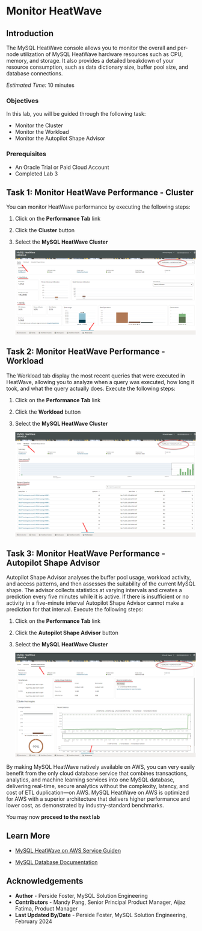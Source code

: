 # Monitor HeatWave

## Introduction

The MySQL HeatWave console allows you to monitor the overall and per-node utilization of MySQL HeatWave hardware resources such as CPU, memory, and storage. It also provides a detailed breakdown of your resource consumption, such as data dictionary size, buffer pool size, and database connections.

_Estimated Time:_ 10 minutes

### Objectives

In this lab, you will be guided through the following task:

- Monitor the Cluster
- Monitor the Workload
- Monitor the Autopilot Shape Advisor

### Prerequisites

- An Oracle Trial or Paid Cloud Account
- Completed Lab 3

## Task 1: Monitor HeatWave Performance - Cluster

You can monitor HeatWave performance  by executing the following steps:

1. Click on the **Performance Tab** link
2. Click the **Cluster** button
3. Select the **MySQL HeatWave Cluster**

    ![performance  monitor cluster](./images/performace-monitor-cluster.png "performance  monitor -cluster")

## Task 2: Monitor HeatWave Performance - Workload

The Workload tab display the most recent queries that were executed in HeatWave, allowing you to analyze when a query was executed, how long it took, and what the query actually does. Execute the following steps:

1. Click on the **Performance Tab** link
2. Click the **Workload** button
3. Select the **MySQL HeatWave Cluster**

    ![performance  monitor workload](./images/performace-monitor-workload.png "performance  monitor -workload")

## Task 3: Monitor HeatWave Performance - Autopilot Shape Advisor

Autopilot Shape Advisor analyses the buffer pool usage, workload activity, and access patterns, and then assesses the suitability of the current MySQL shape. The advisor collects statistics at varying intervals and creates a prediction every five minutes while it is active. If there is insufficient or no activity in a five-minute interval Autopilot Shape Advisor cannot make a prediction for that interval. Execute the following steps:

1. Click on the **Performance Tab** link
2. Click the **Autopilot Shape Advisor** button
3. Select the **MySQL HeatWave Cluster**

    ![performance  monitor workload](./images/performace-monitor-autopilot.png "performance  monitor -workload")

By making MySQL HeatWave natively available on AWS, you can very easily benefit from the only cloud database service that combines transactions, analytics, and machine learning services into one MySQL database, delivering real-time, secure analytics without the complexity, latency, and cost of ETL duplication—on AWS.
MySQL HeatWave on AWS is optimized for AWS with a superior architecture that delivers higher performance and lower cost, as demonstrated by industry-standard benchmarks.

You may now **proceed to the next lab**

## Learn More

- [MySQL HeatWave on AWS Service Guiden](https://dev.mysql.com/doc/heatwave-aws/en/)

- [MySQL Database Documentation](https://dev.mysql.com/)

## Acknowledgements

- **Author** - Perside Foster, MySQL Solution Engineering
- **Contributors** - Mandy Pang, Senior Principal Product Manager, Aijaz Fatima, Product Manager
- **Last Updated By/Date** - Perside Foster, MySQL Solution Engineering, February 2024
